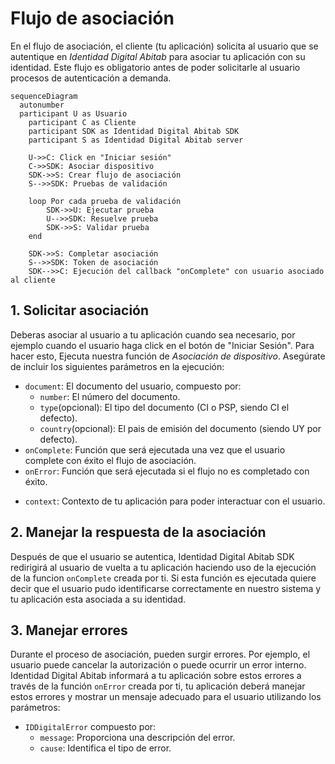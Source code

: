 # Flujo de asociación

En el flujo de asociación, el cliente (tu aplicación) solicita al usuario que se autentique en _Identidad Digital Abitab_ para asociar tu aplicación con su identidad. Este flujo es obligatorio antes de poder solicitarle al usuario procesos de autenticación a demanda.

```mermaid
sequenceDiagram
  autonumber
  participant U as Usuario
    participant C as Cliente
    participant SDK as Identidad Digital Abitab SDK
    participant S as Identidad Digital Abitab server

    U->>C: Click en "Iniciar sesión"
    C->>SDK: Asociar dispositivo
    SDK->>S: Crear flujo de asociación
    S-->>SDK: Pruebas de validación

    loop Por cada prueba de validación
        SDK->>U: Ejecutar prueba
        U-->>SDK: Resuelve prueba
        SDK->>S: Validar prueba
    end

    SDK->>S: Completar asociación
    S-->>SDK: Token de asociación
    SDK-->>C: Ejecución del callback "onComplete" con usuario asociado al cliente
```
<!-- TODO: Verificar si el cliente pide el numero de documento o si hacemos algo como la pagina intermedia donde lo solicitamos nosotros -->
## 1. Solicitar asociación
Deberas asociar al usuario a tu aplicación cuando sea necesario, por ejemplo cuando el usuario haga click en el botón de "Iniciar Sesión". Para hacer esto, Ejecuta nuestra función de _Asociación de dispositivo_. Asegúrate de incluir los siguientes parámetros en la ejecución:
- `document`: El documento del usuario, compuesto por:
  - `number`: El número del documento.
  - `type`(opcional): El tipo del documento (CI o PSP, siendo CI el defecto).
  <!-- TODO: Como se indica el pais de emision? -->
  - `country`(opcional): El pais de emisión del documento (siendo UY por defecto).
- `onComplete`: Función que será ejecutada una vez que el usuario complete con éxito el flujo de asociación.
- `onError`: Función que será ejecutada si el flujo no es completado con éxito.
<!-- TODO: Esto va? -->
- `context`: Contexto de tu aplicación para poder interactuar con el usuario.

<!-- TODO: Incluir codeblocks con la ejecución de associateDevice() -->
<!-- Ejemplo de la ejecución:
::: code-group
```kotlin
```
```swift
```
```typescript
```
::: -->

## 2. Manejar la respuesta de la asociación
Después de que el usuario se autentica, Identidad Digital Abitab SDK redirigirá al usuario de vuelta a tu aplicación haciendo uso de la ejecución de la funcion `onComplete` creada por ti. Si esta función es ejecutada quiere decir que el usuario pudo identificarse correctamente en nuestro sistema y tu aplicación esta asociada a su identidad.

## 3. Manejar errores
Durante el proceso de asociación, pueden surgir errores. Por ejemplo, el usuario puede cancelar la autorización o puede ocurrir un error interno. Identidad Digital Abitab informará a tu aplicación sobre estos errores a través de la función `onError` creada por ti, tu aplicación deberá manejar estos errores y mostrar un mensaje adecuado para el usuario utilizando los parámetros:
- `IDDigitalError` compuesto por:
  - `message`: Proporciona una descripción del error.
  - `cause`: Identifica el tipo de error.